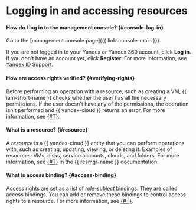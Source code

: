 # Logging in and accessing resources

#### How do I log in to the management console? {#console-log-in}

Go to the [management console page]({{ link-console-main }}).

If you are not logged in to your Yandex or Yandex 360 account, click **Log in**. If you don't have an account yet, click **Register**. For more information, see [Yandex ID Support](https://yandex.com/support/passport/auth.html).

#### How are access rights verified? {#verifying-rights}

Before performing an operation with a resource, such as creating a VM, {{ iam-short-name }} checks whether the user has all the necessary permissions. If the user doesn't have any of the permissions, the operation isn't performed and {{ yandex-cloud }} returns an error. For more information, see [{#T}](../../iam/concepts/access-control/index.md).

#### What is a resource? {#resource}

A _resource_ is a {{ yandex-cloud }} entity that you can perform operations with, such as creating, updating, viewing, or deleting it. Examples of resources: VMs, disks, service accounts, clouds, and folders. For more information, see [{#T}](../../resource-manager/concepts/resources-hierarchy.md) in the {{ resmgr-name }} documentation.

#### What is access binding? {#access-binding}

Access rights are set as a list of _role-subject_ bindings. They are called access bindings. You can add or remove these bindings to control access rights to a resource. For more information, see [{#T}](../../iam/concepts/access-control/index.md#access-bindings).